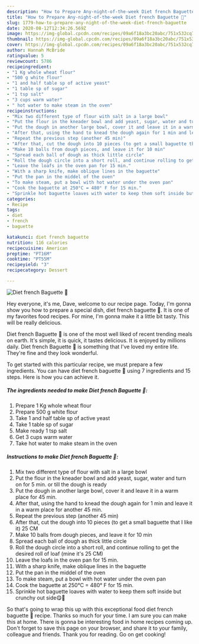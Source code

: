 ```yaml
---
description: "How to Prepare Any-night-of-the-week Diet french Baguette 🥖"
title: "How to Prepare Any-night-of-the-week Diet french Baguette 🥖"
slug: 1779-how-to-prepare-any-night-of-the-week-diet-french-baguette
date: 2020-08-12T12:34:26.569Z
image: https://img-global.cpcdn.com/recipes/09a6f18a3bc20abc/751x532cq70/diet-french-baguette-🥖-recipe-main-photo.jpg
thumbnail: https://img-global.cpcdn.com/recipes/09a6f18a3bc20abc/751x532cq70/diet-french-baguette-🥖-recipe-main-photo.jpg
cover: https://img-global.cpcdn.com/recipes/09a6f18a3bc20abc/751x532cq70/diet-french-baguette-🥖-recipe-main-photo.jpg
author: Hannah McBride
ratingvalue: 5
reviewcount: 5786
recipeingredient:
- "1 Kg whole wheat flour"
- "500 g white flour"
- "1 and half table sp of active yeast"
- "1 table sp of sugar"
- "1 tsp salt"
- "3 cups warm water"
- " hot water to make steam in the oven"
recipeinstructions:
- "Mix two different type of flour with salt in a large bowl"
- "Put the flour in the kneader bowl and add yeast, sugar, water and turn on for 5 min. or till the dough is ready"
- "Put the dough in another large bowl, cover it and leave it in a warm place for 45 min."
- "After that, using the hand to knead the dough again for 1 min and leave it in a warm place for another 45 min."
- "Repeat the previous step (another 45 min)"
- "After that, cut the dough into 10 pieces (to get a small baguette that I like it) 25 CM"
- "Make 10 balls from dough pieces, and leave it for 10 min"
- "Spread each ball of dough as thick little circle"
- "Roll the dough circle into a short roll, and continue rolling to get the desired roll of loaf (mine it&#39;s 25 CM)"
- "Leave the loafs in the oven pan for 15 min."
- "With a sharp knife, make oblique lines in the baguette"
- "Put the pan in the middel of the oven"
- "To make steam, put a bowl with hot water under the oven pan"
- "Cook the baguette at 250°C = 480° F for 15 min."
- "Sprinkle hot baguette loaves with water to keep them soft inside but crunchy out side😋🥖"
categories:
- Recipe
tags:
- diet
- french
- baguette

katakunci: diet french baguette 
nutrition: 116 calories
recipecuisine: American
preptime: "PT16M"
cooktime: "PT55M"
recipeyield: "3"
recipecategory: Dessert

---
```



![Diet french Baguette 🥖](https://img-global.cpcdn.com/recipes/09a6f18a3bc20abc/751x532cq70/diet-french-baguette-🥖-recipe-main-photo.jpg)

Hey everyone, it's me, Dave, welcome to our recipe page. Today, I'm gonna show you how to prepare a special dish, diet french baguette 🥖. It is one of my favorites food recipes. For mine, I'm gonna make it a little bit tasty. This will be really delicious.



Diet french Baguette 🥖 is one of the most well liked of recent trending meals on earth. It's simple, it is quick, it tastes delicious. It is enjoyed by millions daily. Diet french Baguette 🥖 is something that I've loved my entire life. They're fine and they look wonderful.


To get started with this particular recipe, we must prepare a few ingredients. You can have diet french baguette 🥖 using 7 ingredients and 15 steps. Here is how you can achieve it.

<!--inarticleads1-->

##### The ingredients needed to make Diet french Baguette 🥖:

1. Prepare 1 Kg whole wheat flour
1. Prepare 500 g white flour
1. Take 1 and half table sp of active yeast
1. Take 1 table sp of sugar
1. Make ready 1 tsp salt
1. Get 3 cups warm water
1. Take  hot water to make steam in the oven




<!--inarticleads2-->

##### Instructions to make Diet french Baguette 🥖:

1. Mix two different type of flour with salt in a large bowl
1. Put the flour in the kneader bowl and add yeast, sugar, water and turn on for 5 min. or till the dough is ready
1. Put the dough in another large bowl, cover it and leave it in a warm place for 45 min.
1. After that, using the hand to knead the dough again for 1 min and leave it in a warm place for another 45 min.
1. Repeat the previous step (another 45 min)
1. After that, cut the dough into 10 pieces (to get a small baguette that I like it) 25 CM
1. Make 10 balls from dough pieces, and leave it for 10 min
1. Spread each ball of dough as thick little circle
1. Roll the dough circle into a short roll, and continue rolling to get the desired roll of loaf (mine it&#39;s 25 CM)
1. Leave the loafs in the oven pan for 15 min.
1. With a sharp knife, make oblique lines in the baguette
1. Put the pan in the middel of the oven
1. To make steam, put a bowl with hot water under the oven pan
1. Cook the baguette at 250°C = 480° F for 15 min.
1. Sprinkle hot baguette loaves with water to keep them soft inside but crunchy out side😋🥖




So that's going to wrap this up with this exceptional food diet french baguette 🥖 recipe. Thanks so much for your time. I am sure you can make this at home. There is gonna be interesting food in home recipes coming up. Don't forget to save this page on your browser, and share it to your family, colleague and friends. Thank you for reading. Go on get cooking!
